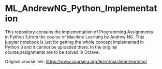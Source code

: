 # ML_AndrewNG_Python_Implementation
This repository contains the implementation of Programming Assignments in Python 3,from the course of Machine Learning by Andrew NG.
This jupyter notebook is just for getting the whole concept implemented in Python 3 and it cannot be uploaded there.
In the original course,assignments are to be solved in Octave.


Original course link: https://www.coursera.org/learn/machine-learning/
